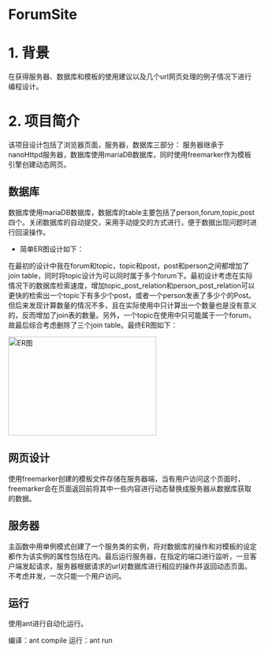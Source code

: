 # ForumSite
# 1. 背景

在获得服务器、数据库和模板的使用建议以及几个url网页处理的例子情况下进行编程设计。

# 2. 项目简介

该项目设计包括了浏览器页面，服务器，数据库三部分：
服务器继承于nanoHttpd服务器，数据库使用mariaDB数据库，同时使用freemarker作为模板引擎创建动态网页。

## 数据库
数据库使用mariaDB数据库，数据库的table主要包括了person,forum,topic,post四个。关闭数据库的自动提交，采用手动提交的方式进行，便于数据出现问题时进行回滚操作。

* 简单ER图设计如下：

在最初的设计中我在forum和topic，topic和post，post和person之间都增加了join table，同时将topic设计为可以同时属于多个forum下。最初设计考虑在实际情况下的数据库检索速度，增加topic_post_relation和person_post_relation可以更快的检索出一个topic下有多少个post，或者一个person发表了多少个的Post。但后来发现计算数量的情况不多，且在实际使用中只计算出一个数量也是没有意义的，反而增加了join表的数量。另外，一个topic在使用中只可能属于一个forum，故最后综合考虑删除了三个join table。最终ER图如下：

<img src="./ER图.png" width = "300" height = "200" alt="ER图" align=center />

## 网页设计
使用freemarker创建的模板文件存储在服务器端，当有用户访问这个页面时，freemarker会在页面返回前将其中一些内容进行动态替换成服务器从数据库获取的数据。

## 服务器
主函数中用单例模式创建了一个服务类的实例，将对数据库的操作和对模板的设定都作为该实例的属性包括在内。最后运行服务器，在指定的端口进行监听，一旦客户端发起请求，服务器根据请求的url对数据库进行相应的操作并返回动态页面。不考虑并发，一次只能一个用户访问。

## 运行
使用ant进行自动化运行。

编译：ant compile
运行：ant run







